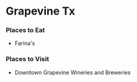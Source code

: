 # Grapevine Tx

### Places to Eat
- Farina's

### Places to Visit
- Downtown Grapevine Wineries and Breweries

